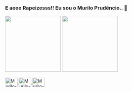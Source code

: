 ### E aeee Rapeizesss!! Eu sou o Murilo Prudêncio.. 👋


 <div>
  <a href="https://github.com/MuriloPrudencio">
  <img height = "180em" src = "https://github-readme-stats.vercel.app/api?username=MuriloPrudencio&show_icons=false&theme=dracula&include_all_commits=true&count_private=true" />
  <img height = "180em" src = "https://github-readme-stats.vercel.app/api/top-langs/?username=MuriloPrudencio&layout=compact&langs_count=7&theme=dracula" />
</div>
  <div style = "display: inline_block"> <br>
  <img align = "center" alt = "Murilo-Js" height = "30" width = "40" src = "https://cdn.jsdelivr.net/gh/devicons/devicon/icons/javascript/javascript-original.svg">
  <img align = "center" alt = "Murilo-Css" height = "30" width = "40" src = "https://cdn.jsdelivr.net/gh/devicons/devicon/icons/html5/html5-original.svg">
  <img align = "center" alt = "Murilo-HTML" height = "30" width = "40" src = "https://cdn.jsdelivr.net/gh/devicons/devicon/icons/css3/css3-original.svg">
</div>

